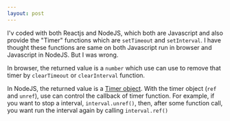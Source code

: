 ```yaml
---
layout: post
---
```


I'v coded with both Reactjs and NodeJS, which both are Javascript and also provide the "Timer" functions which are `setTimeout` and `setInterval`. I have thought these functions are same on both Javascript run in browser and Javascript in NodeJS. But I was wrong.

In browser, the returned value is a `number` which use can use to remove that timer by `clearTimeout` or `clearInterval` function.

In NodeJS, the returned value is a [Timer object](https://nodejs.org/dist/latest-v14.x/docs/api/timers.html#timers_timers). With the timer object (`ref` and `unref`), use can control the callback of timer function. For example, if you want to stop a interval, `interval.unref()`, then, after some function call, you want run the interval again by calling `interval.ref()`

